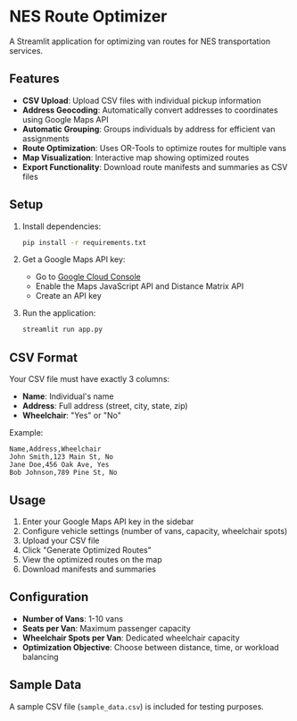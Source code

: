 # NES Route Optimizer

A Streamlit application for optimizing van routes for NES transportation services.

## Features

- **CSV Upload**: Upload CSV files with individual pickup information
- **Address Geocoding**: Automatically convert addresses to coordinates using Google Maps API
- **Automatic Grouping**: Groups individuals by address for efficient van assignments
- **Route Optimization**: Uses OR-Tools to optimize routes for multiple vans
- **Map Visualization**: Interactive map showing optimized routes
- **Export Functionality**: Download route manifests and summaries as CSV files

## Setup

1. Install dependencies:
   ```bash
   pip install -r requirements.txt
   ```

2. Get a Google Maps API key:
   - Go to [Google Cloud Console](https://console.cloud.google.com/)
   - Enable the Maps JavaScript API and Distance Matrix API
   - Create an API key

3. Run the application:
   ```bash
   streamlit run app.py
   ```

## CSV Format

Your CSV file must have exactly 3 columns:
- **Name**: Individual's name
- **Address**: Full address (street, city, state, zip)
- **Wheelchair**: "Yes" or "No"

Example:
```csv
Name,Address,Wheelchair
John Smith,123 Main St, No
Jane Doe,456 Oak Ave, Yes
Bob Johnson,789 Pine St, No
```

## Usage

1. Enter your Google Maps API key in the sidebar
2. Configure vehicle settings (number of vans, capacity, wheelchair spots)
3. Upload your CSV file
4. Click "Generate Optimized Routes"
5. View the optimized routes on the map
6. Download manifests and summaries

## Configuration

- **Number of Vans**: 1-10 vans
- **Seats per Van**: Maximum passenger capacity
- **Wheelchair Spots per Van**: Dedicated wheelchair capacity
- **Optimization Objective**: Choose between distance, time, or workload balancing

## Sample Data

A sample CSV file (`sample_data.csv`) is included for testing purposes.
